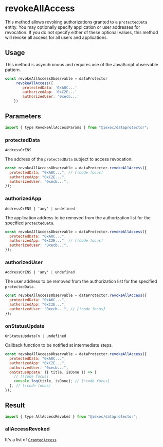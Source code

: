 # revokeAllAccess

This method allows revoking authorizations granted to a `protectedData` entity. You may optionally specify application or user addresses for revocation. If you do not specify either of these optional values, this method will revoke all access for all users and applications.

## Usage

This method is asynchronous and requires use of the JavaScript observable pattern.

```js
const revokeAllAccessObservable = dataProtector
    .revokeAllAccess({
        protectedData: '0xA0C...'
        authorizedApp: '0xC2E...'
        authorizedUser: '0xecb...'
    })
```

## Parameters

```js
import { type RevokeAllAccessParams } from "@iexec/dataprotector";
```

### protectedData

`AddressOrENS`

The address of the `protectedData` subject to access revocation.

```js
const revokeAllAccessObservable = dataProtector.revokeAllAccess({
  protectedData: "0xA0C...", // [!code focus]
  authorizedApp: "0xC2E...",
  authorizedUser: "0xecb...",
});
```

### authorizedApp

`AddressOrENS | 'any' | undefined`

The application address to be removed from the authorization list for the specified `protectedData`.

```js
const revokeAllAccessObservable = dataProtector.revokeAllAccess({
  protectedData: "0xA0C...",
  authorizedApp: "0xC2E...", // [!code focus]
  authorizedUser: "0xecb...",
});
```

### authorizedUser

`AddressOrENS | 'any' | undefined`

The user address to be removed from the authorization list for the specified `protectedData`.

```js
const revokeAllAccessObservable = dataProtector.revokeAllAccess({
  protectedData: "0xA0C...",
  authorizedApp: "0xC2E...",
  authorizedUser: "0xecb...", // [!code focus]
});
```

### onStatusUpdate

`OnStatusUpdateFn | undefined`

Callback function to be notified at intermediate steps.

```js
const revokeAllAccessObservable = dataProtector.revokeAllAccess({
  protectedData: "0xA0C...",
  authorizedApp: "0xC2E...",
  authorizedUser: "0xecb...",
  onStatusUpdate: ({ title, isDone }) => {
    // [!code focus]
    console.log(title, isDone); // [!code focus]
  }, // [!code focus]
});
```

## Result

```js
import { type AllAccessRevoked } from "@iexec/dataprotector";
```

### allAccessRevoked

It's a list of [`GrantedAccess`](./revokeOneAccess.md#result-value)

